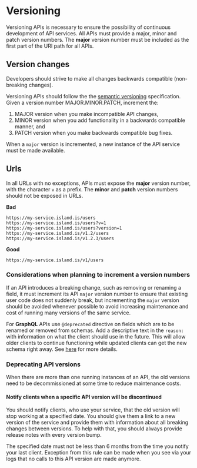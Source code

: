 # Versioning

Versioning APIs is necessary to ensure the possibility of continuous
development of API services. All APIs must provide a major, minor and patch
version numbers. The **major** version number must be included as the first
part of the URI path for all APIs.

## Version changes

Developers should strive to make all changes
backwards compatible (non-breaking changes).

Versioning APIs should follow the the [semantic versioning](https://semver.org/)
specification. Given a version number MAJOR.MINOR.PATCH, increment the:

1.  MAJOR version when you make incompatible API changes,
2.  MINOR version when you add functionality in a backwards compatible manner, and
3.  PATCH version when you make backwards compatible bug fixes.

When a `major` version is incremented, a new instance of the API service must
be made available.

## Urls

In all URLs with no exceptions, APIs must expose the **major** version number,
with the character `v` as a prefix. The **minor** and **patch** version
numbers should not be exposed in URLs.

**Bad**

```
https://my-service.island.is/users
https://my-service.island.is/users?v=1
https://my-service.island.is/users?version=1
https://my-service.island.is/v1.2/users
https://my-service.island.is/v1.2.3/users
```

**Good**

```
https://my-service.island.is/v1/users
```

### Considerations when planning to increment a version numbers

If an API introduces a breaking change, such as removing or renaming a field,
it must increment its API `major` version number to ensure that existing user
code does not suddenly break, but incrementing the `major` version should be
avoided whenever possible to avoid increasing maintenance and cost of running
many versions of the same service.

For **GraphQL** APIs use `@deprecated` directive on fields which are to be renamed or
removed from schemas. Add a descriptive text in the `reason:` with information
on what the client should use in the future. This will allow older clients to
continue functioning while updated clients can get the new schema right away.
See [here](https://www.netlify.com/blog/2020/01/21/advice-from-a-graphql-expert/#designing-a-schema-that-is-easy-to-evolve)
for more details.

### Deprecating API versions

When there are more than one running instances of an API, the old versions
need to be decommissioned at some time to reduce maintenance costs.

#### Notify clients when a specific API version will be discontinued

You should notify clients, who use your service, that the old version will stop
working at a specified date. You should give them a link to a new version of
the service and provide them with information about all breaking changes
between versions.  To help with that, you should always provide release notes
with every version bump.

The specified date must not be less than 6 months from the time you notify your
last client. Exception from this rule can be made when you see via your logs
that no calls to this API version are made anymore.

[deprecating api versions]: #deprecating-api-versions
